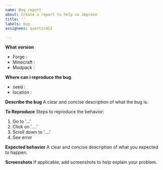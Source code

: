 ```yaml
---
name: Bug report
about: Create a report to help us improve
title: ''
labels: bug
assignees: quentin452

---
```


**What version**
* Forge :
* Minecraft :
* Modpack : 

**Where can i reproduce the bug**
* seed :
* location :

**Describe the bug**
A clear and concise description of what the bug is.

**To Reproduce**
Steps to reproduce the behavior:
1. Go to '...'
2. Click on '....'
3. Scroll down to '....'
4. See error

**Expected behavior**
A clear and concise description of what you expected to happen.

**Screenshots**
If applicable, add screenshots to help explain your problem.
